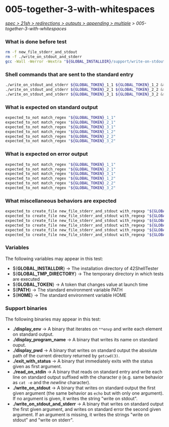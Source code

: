 # 005-together-3-with-whitespaces

*[spec > 21sh > redirections > outputs > appending > multiple](..) > 005-together-3-with-whitespaces*

### What is done before test

```bash
rm -f new_file_stderr_and_stdout
rm -f ./write_on_stdout_and_stderr
gcc -Wall -Werror -Wextra "${GLOBAL_INSTALLDIR}/support/write-on-stdout-and-stderr/main.c" -o ./write_on_stdout_and_stderr

```

### Shell commands that are sent to the standard entry

```bash
./write_on_stdout_and_stderr ${GLOBAL_TOKEN}_1_1 ${GLOBAL_TOKEN}_1_2 &>> new_file_stderr_and_stdout
./write_on_stdout_and_stderr ${GLOBAL_TOKEN}_2_1 ${GLOBAL_TOKEN}_2_2 &>>	new_file_stderr_and_stdout
./write_on_stdout_and_stderr ${GLOBAL_TOKEN}_3_1 ${GLOBAL_TOKEN}_3_2 &>>	  	new_file_stderr_and_stdout

```

### What is expected on standard output

```bash
expected_to_not match_regex "${GLOBAL_TOKEN}_1_1"
expected_to_not match_regex "${GLOBAL_TOKEN}_2_1"
expected_to_not match_regex "${GLOBAL_TOKEN}_3_1"
expected_to_not match_regex "${GLOBAL_TOKEN}_1_2"
expected_to_not match_regex "${GLOBAL_TOKEN}_2_2"
expected_to_not match_regex "${GLOBAL_TOKEN}_3_2"

```

### What is expected on error output

```bash
expected_to_not match_regex "${GLOBAL_TOKEN}_1_1"
expected_to_not match_regex "${GLOBAL_TOKEN}_2_1"
expected_to_not match_regex "${GLOBAL_TOKEN}_3_1"
expected_to_not match_regex "${GLOBAL_TOKEN}_1_2"
expected_to_not match_regex "${GLOBAL_TOKEN}_2_2"
expected_to_not match_regex "${GLOBAL_TOKEN}_3_2"

```

### What miscellaneous behaviors are expected

```bash
expected_to create_file new_file_stderr_and_stdout with_regexp "${GLOBAL_TOKEN}_1_1$"
expected_to create_file new_file_stderr_and_stdout with_regexp "${GLOBAL_TOKEN}_2_1$"
expected_to create_file new_file_stderr_and_stdout with_regexp "${GLOBAL_TOKEN}_3_1$"
expected_to create_file new_file_stderr_and_stdout with_regexp "${GLOBAL_TOKEN}_1_2$"
expected_to create_file new_file_stderr_and_stdout with_regexp "${GLOBAL_TOKEN}_2_2$"
expected_to create_file new_file_stderr_and_stdout with_regexp "${GLOBAL_TOKEN}_3_2$"

```

### Variables

The following variables may appear in this test:

* ${**GLOBAL_INSTALLDIR**} -> The installation directory of 42ShellTester
* ${**GLOBAL_TMP_DIRECTORY**} -> The temporary directory in which tests are executed
* ${**GLOBAL_TOKEN**} -> A token that changes value at launch time
* ${**PATH**} -> The standard environment variable PATH
* ${**HOME**} -> The standard environment variable HOME

### Support binaries

The following binaries may appear in this test:


* **./display_env** -> A binary that iterates on `**envp` and write each element on standard output.
* **./display_program_name** -> A binary that writes its name on standard ouput.
* **./display_pwd** -> A binary that writes on standard output the absolute path of the current directory returned by `getcwd(3)`.
* **./exit_with_status** -> A binary that immediately exits with the status given as first argument.
* **./read_on_stdin** -> A binary that reads on standard entry and write each line on standard output suffixed with the character `@` (e.g. same behavior as `cat -e` and the *newline* character).
* **./write_on_stdout** -> A binary that writes on standard output the first given argument (the same behavior as `echo` but with only one argument). If no argument is given, it writes the string "write on stdout".
* **./write_on_stdout_and_stderr** -> A binary that writes on standard output the first given argument, and writes on standard error the second given argument. If an argument is missing, it writes the strings "write on stdout" and "write on stderr".
